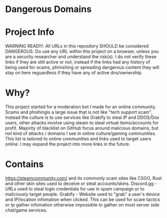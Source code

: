 # Dangerous Domains

# Project Info
WARNING READ!!!: All URLs in this repository SHOULD be considered DANGEROUS. Do use any URL within this project on a browser, unless you are a security researcher and understand the risk(s). I do not verify these links if they are still active or not, instead if the links had any history of being used for scams, phinishing or spreading dangerous content they will stay on here reguardless if they have any of active dns/ownership.

# Why?
This project started for a moderation bot I made for an online community. Scams and phishingis a large issue that is not like "tech support scam", instead the culture is to use services like Grabify to steal IP and DDOS/Dox users, other attacks involve using steam to steal virtual items/accounts for profit. Majority of blacklist on GitHub focus around malicious domains, but not kind of attacks / domains I see in online culture/gaming communities. This list is tailored to online communities and links used to target users online. I may expand the project into more links in the future.

# Contains
https://steamcommunity.com/ and its commonly scam sites like CSGO, Rust and other skin sites used to deceive or steal accounts/skins.
Discord.gg - URLs used to steal login credentials for use in spam campaign or to maliciously target people.
Grabify - Website used to "grab" a user's device and IP/location infomation when clicked. This can be used for scare tactics or tp gather infomation otherwise impossible to gather on most server side chat/game services.
